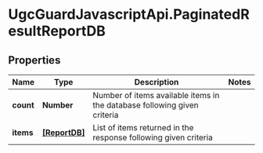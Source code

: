 # UgcGuardJavascriptApi.PaginatedResultReportDB

## Properties

Name | Type | Description | Notes
------------ | ------------- | ------------- | -------------
**count** | **Number** | Number of items available items in the database following given criteria | 
**items** | [**[ReportDB]**](ReportDB.md) | List of items returned in the response following given criteria | 


